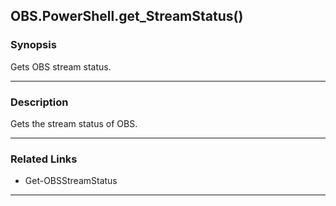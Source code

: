 OBS.PowerShell.get_StreamStatus()
---------------------------------

### Synopsis
Gets OBS stream status.

---

### Description

Gets the stream status of OBS.

---

### Related Links
* Get-OBSStreamStatus

---
